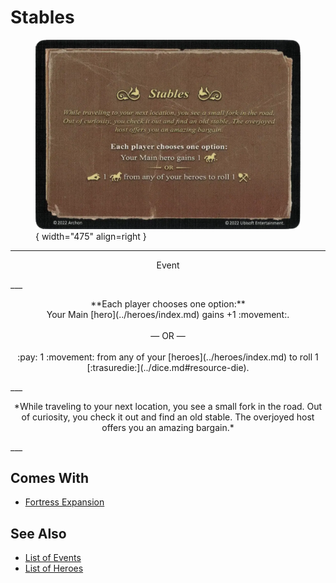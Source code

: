 # Stables

<figure markdown="span">

![Stables](../assets/events-stables.webp){ width="475" align=right }

</figure>

___
<p style="text-align: center;" markdown>Event</p>
___
<p style="text-align: center;" markdown>**Each player chooses one option:** <br>Your Main [hero](../heroes/index.md) gains +1 :movement:.<br><br>— OR —<br><br>:pay: 1 :movement: from any of your [heroes](../heroes/index.md) to roll 1 [:trasuredie:](../dice.md#resource-die).</p>
___
<p style="text-align: center;" markdown>*While traveling to your next location, you see a small fork in the road. Out of curiosity, you check it out and find an old stable. The overjoyed host offers you an amazing bargain.*</p>
___


## Comes With

- [Fortress Expansion](../content.md)


## See Also

- [List of Events](index.md)
- [List of Heroes](../heroes/index.md)

